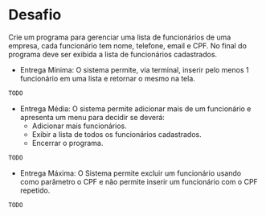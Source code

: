 # Desafio

Crie um programa para gerenciar uma lista de funcionários de uma empresa,
cada funcionário tem nome, telefone, email e CPF. No final do programa deve ser
exibida a lista de funcionários cadastrados.

- Entrega Mínima: O sistema permite, via terminal, inserir pelo menos 1 funcionário
em uma lista e retornar o mesmo na tela.

```java
TODO
```

- Entrega Média: O sistema permite adicionar mais de um funcionário e apresenta
um menu para decidir se deverá:
  - Adicionar mais funcionários.
  - Exibir a lista de todos os funcionários cadastrados.
  - Encerrar o programa.

```java
TODO
```

- Entrega Máxima: O Sistema permite excluir um funcionário usando como
parâmetro o CPF e não permite inserir um funcionário com o CPF repetido.

```java
TODO
```
